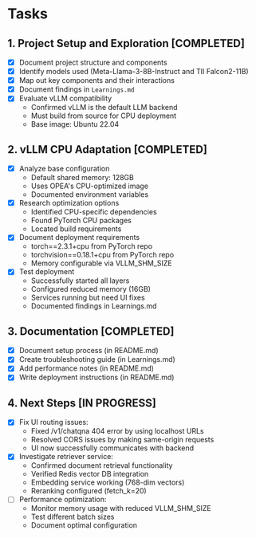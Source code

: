 # Tasks

## 1. Project Setup and Exploration [COMPLETED] 

- [x] Document project structure and components
- [x] Identify models used (Meta-Llama-3-8B-Instruct and TII Falcon2-11B)
- [x] Map out key components and their interactions
- [x] Document findings in `Learnings.md`
- [x] Evaluate vLLM compatibility
  - Confirmed vLLM is the default LLM backend
  - Must build from source for CPU deployment
  - Base image: Ubuntu 22.04

## 2. vLLM CPU Adaptation [COMPLETED] 

- [x] Analyze base configuration
  - Default shared memory: 128GB
  - Uses OPEA's CPU-optimized image
  - Documented environment variables
- [x] Research optimization options
  - Identified CPU-specific dependencies
  - Found PyTorch CPU packages
  - Located build requirements
- [x] Document deployment requirements
  - torch==2.3.1+cpu from PyTorch repo
  - torchvision==0.18.1+cpu from PyTorch repo
  - Memory configurable via VLLM_SHM_SIZE
- [x] Test deployment
  - Successfully started all layers
  - Configured reduced memory (16GB)
  - Services running but need UI fixes
  - Documented findings in Learnings.md

## 3. Documentation [COMPLETED]

- [x] Document setup process (in README.md)
- [x] Create troubleshooting guide (in Learnings.md)
- [x] Add performance notes (in README.md)
- [x] Write deployment instructions (in README.md)

## 4. Next Steps [IN PROGRESS]

- [x] Fix UI routing issues:
  - Fixed /v1/chatqna 404 error by using localhost URLs
  - Resolved CORS issues by making same-origin requests
  - UI now successfully communicates with backend
- [x] Investigate retriever service:
  - Confirmed document retrieval functionality
  - Verified Redis vector DB integration
  - Embedding service working (768-dim vectors)
  - Reranking configured (fetch_k=20)
- [ ] Performance optimization:
  - Monitor memory usage with reduced VLLM_SHM_SIZE
  - Test different batch sizes
  - Document optimal configuration

